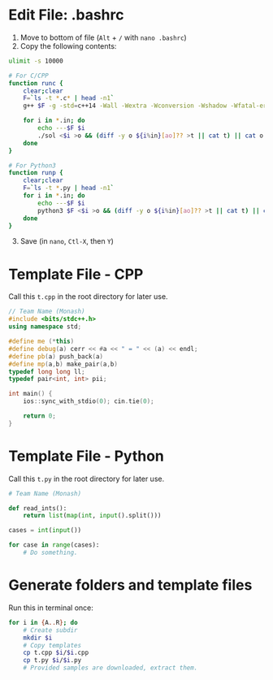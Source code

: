 # Edit File: .bashrc
1. Move to bottom of file (`Alt` + `/` with `nano .bashrc`)
2. Copy the following contents:

```bash
ulimit -s 10000

# For C/CPP
function runc {
    clear;clear
    F=`ls -t *.c* | head -n1`
    g++ $F -g -std=c++14 -Wall -Wextra -Wconversion -Wshadow -Wfatal-errors -fsanitize=address,undefined -o sol || return

    for i in *.in; do
        echo ---$F $i
        ./sol <$i >o && (diff -y o ${i%in}[ao]?? >t || cat t) || cat o
    done
}

# For Python3
function runp {
    clear;clear
    F=`ls -t *.py | head -n1`
    for i in *.in; do
        echo ---$F $i
        python3 $F <$i >o && (diff -y o ${i%in}[ao]?? >t || cat t) || cat o
    done
}
```
3. Save (in `nano`, `Ctl-X`, then `Y`)

# Template File - CPP

Call this `t.cpp` in the root directory for later use.

```cpp
// Team Name (Monash)
#include <bits/stdc++.h>
using namespace std;

#define me (*this)
#define debug(a) cerr << #a << " = " << (a) << endl;
#define pb(a) push_back(a)
#define mp(a,b) make_pair(a,b)
typedef long long ll;
typedef pair<int, int> pii;

int main() {
    ios::sync_with_stdio(0); cin.tie(0);

    return 0;
}
```

# Template File - Python

Call this `t.py` in the root directory for later use.

```python
# Team Name (Monash)

def read_ints():
    return list(map(int, input().split()))

cases = int(input())

for case in range(cases):
    # Do something.
```

# Generate folders and template files
Run this in terminal once:

```bash
for i in {A..R}; do
    # Create subdir
    mkdir $i
    # Copy templates
    cp t.cpp $i/$i.cpp
    cp t.py $i/$i.py
    # Provided samples are downloaded, extract them.

```
